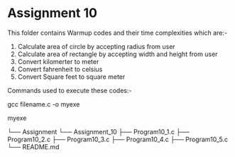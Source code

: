 # Assignment 10
 This folder contains Warmup codes and their time complexities which are:- 
 1. Calculate area of circle by accepting radius from user
 2. Calculate area of rectangle by accepting width and height from user
 3. Convert kilomerter to meter
 4. Convert fahrenheit to celsius
 5. Convert Square feet to square meter
 
 Commands used to execute these codes:- 
 
 gcc filename.c -o myexe 
 
 myexe

└── Assignment
    └── Assignment_10
        ├── Program10_1.c
        ├── Program10_2.c
        ├── Program10_3.c
        ├── Program10_4.c
        ├── Program10_5.c
        └── README.md
